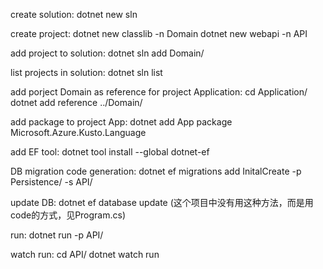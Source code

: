 create solution: dotnet new sln

create project: dotnet new classlib -n Domain          dotnet new webapi -n API

add project to solution: dotnet sln add Domain/

list projects in solution: dotnet sln list

add porject Domain as reference for project Application: cd Application/      dotnet add reference ../Domain/

add package to project App: dotnet add App package Microsoft.Azure.Kusto.Language

add EF tool: dotnet tool install --global dotnet-ef

DB migration code generation: dotnet ef migrations add InitalCreate -p Persistence/ -s API/

update DB: dotnet ef database update    (这个项目中没有用这种方法，而是用code的方式，见Program.cs)

run: dotnet run -p API/

watch run: cd API/             dotnet watch run




